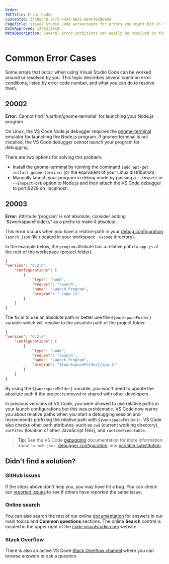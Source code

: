 ```yaml
---
Order:
TOCTitle: Error Codes
ContentId: 343B5C4D-3473-4454-AD22-084F405D6905
PageTitle: Visual Studio Code workarounds for errors you might hit in the product.
DateApproved: 12/12/2018
MetaDescription: Several error conditions can easily be resolved by the user this page is designed to help un-block you.
---
```

# Common Error Cases

Some errors that occur when using Visual Studio Code can be worked around or resolved by you. This topic describes several common error conditions, listed by error code number, and what you can do to resolve them.

## 20002

**Error:** Cannot find '/usr/bin/gnome-terminal' for launching your Node.js program

On Linux, the VS Code Node.js debugger requires the [gnome-terminal](https://help.gnome.org/users/gnome-terminal/stable/) emulator for launching the Node.js program. If gnome-terminal is not installed, the VS Code debugger cannot launch your program for debugging.

There are two options for solving this problem:

* Install the gnome-terminal by running the command `sudo apt-get install gnome-terminal` (or the equivalent of your Linux distribution).
* Manually launch your program in debug mode by passing a `--inspect` or `--inspect-brk` option to Node.js and then attach the VS Code debugger to port 9229 on 'localhost'.

## 20003

**Error:** Attribute 'program' is not absolute; consider adding '${workspaceFolder}/' as a prefix to make it absolute.

This error occurs when you have a relative path in your [debug configuration](/docs/editor/debugging.md#launch-configurations) `launch.json` file (located in your workspace `.vscode` directory).

In the example below, the `program` attribute has a relative path to `app.js` at the root of the workspace (project folder).

```json
{
"version": "0.2.0",
    "configurations": [
        {
            "type": "node",
            "request": "launch",
            "name": "Launch Program",
            "program": "./app.js"
        }
    ]
}
```

The fix is to use an absolute path or better use the `${workspaceFolder}` variable which will resolve to the absolute path of the project folder.

```json
{
"version": "0.2.0",
    "configurations": [
        {
            "type": "node",
            "request": "launch",
            "name": "Launch Program",
            "program": "${workspaceFolder}/app.js"
        }
    ]
}
```

By using the `${workspaceFolder}` variable, you won't need to update the absolute path if the project is moved or shared with other developers.

In previous versions of VS Code, you were allowed to use relative paths in your launch configurations but this was problematic. VS Code now warns you about relative paths when you start a debugging session and recommends prefixing the relative path with `${workspaceFolder}/`. VS Code also checks other path attributes, such as `cwd` (current working directory), `outFiles` (location of other JavaScript files), and `runtimeExecutable`.

> **Tip:** See the VS Code [debugging](/docs/editor/debugging.md) documentation for more information about `launch.json`, [debugger configuration](/docs/editor/debugging.md#launch-configurations), and [variable substitution](/docs/editor/variables-reference.md).

## Didn't find a solution?

### GitHub issues

If the steps above don't help you, you may have hit a bug. You can check our [reported issues](https://github.com/microsoft/vscode/issues) to see if others have reported the same issue.

### Online search

You can also search the rest of our online [documentation](/docs) for answers in our main topics and **Common questions** sections. The online **Search** control is located in the upper right of the [code.visualstudio.com](/docs) website.

### Stack Overflow

There is also an active VS Code [Stack Overflow channel](https://go.microsoft.com/fwlink/?LinkID=536384) where you can browse answers or ask a question.
